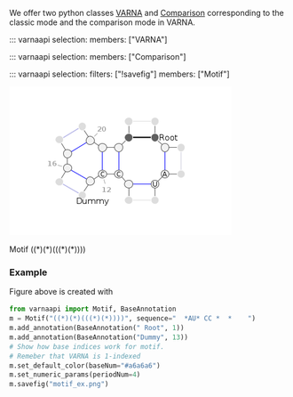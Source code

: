 We offer two python classes [VARNA](#varnaapi.VARNA) and [Comparison](#varnaapi.Comparison) corresponding to the classic mode and the comparison mode in VARNA.

::: varnaapi
    selection:
      members: ["VARNA"]

::: varnaapi
    selection:
      members: ["Comparison"]

::: varnaapi
    selection:
      filters: ["!savefig"]
      members: ["Motif"]

![Motif ((*)(*)(((*)(*))))](assets/images/motif_ex.png)

<figcaption>Motif ((*)(*)(((*)(*))))</figcaption>

### Example
Figure above is created with
```python
from varnaapi import Motif, BaseAnnotation
m = Motif("((*)(*)(((*)(*))))", sequence="  *AU* CC *  *    ")
m.add_annotation(BaseAnnotation(" Root", 1))
m.add_annotation(BaseAnnotation("Dummy", 13))
# Show how base indices work for motif.
# Remeber that VARNA is 1-indexed
m.set_default_color(baseNum="#a6a6a6")
m.set_numeric_params(periodNum=4)
m.savefig("motif_ex.png")
```
